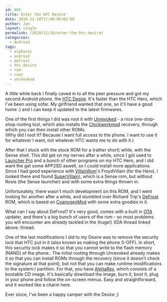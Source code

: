 ```yaml
---
id: 665
title: Enter the HTC Desire
date: 2010-12-10T17:40:05+02:00
author: Jan
layout: single
permalink: /2010/12/10/enter-the-htc-desire/
categories:
  - Android
tags:
  - alpharev
  - android
  - defrost
  - htc desire
  - rom
  - root
  - unrevoked
---
```

A little while back I finally caved in to all the peer pressure and got my second Android phone, the [HTC Desire](http://www.htc.com/www/product/desire/overview.html). It's faster than the HTC Hero, which I've been using sofar. My girlfriend wanted that one, so it'll have a good home :) and I can keep it updated to the latest firmwares.

One of the first things I did was root it with [Unrevoked](http://unrevoked.com/) - a nice one-stop-shop rooting tool, which also installs the [Clockworkmod](http://www.clockworkmod.com/) recovery, through which you can then install other ROMs.  
(Why did I root it? Because I want full access to the phone. I want to use it for whatever I want, not whatever HTC wants me to do with it.)

After that I stuck with the stock ROM for a (rather short) while, with the Sense shell. This did get on my nerves after a while, since I got used to [Launcher Pro](http://www.launcherpro.com/) and a bunch of other programs on my HTC Hero, and I did want the get some APP2SD aswell, so I could install more applications. Since I had good experience with [VillainRom](http://www.villainrom.co.uk/)'s FroydVillain (for the Hero), I looked there and found [SuperVillain](http://www.villainrom.co.uk/forum/showthread.php?2918-ROM-SuperVillain-1.0-(No-Sense-UI-speed-tweaked-based-on-VillainROM))), which is a Sense rom, but without Rosie (the Sense launcher) and with some extra things thrown in.

Unfortunately, there wasn't much development on this ROM, and I went looking for another after a while, and stumbled over Richard Trip's [DeFrost](http://forum.xda-developers.com/showthread.php?t=690477) ROM, which is based on [CyanogenMod](http://www.cyanogenmod.com/) with some extra goodies in it.

What can I say about DeFrost? It's very good, comes with a built in [OTA](https://en.wikipedia.org/wiki/Over-the-air_programming) updater, and there's a big bunch of users of the rom - so most problems you will encounter are already tackled in the (huge!) XDA thread linked above. thread. 

One of the last modifications I did to my Desire was to remove the security lock that HTC put in it (also known as making the phone S-OFF). In short, this security lock makes it so that you cannot write to the flash memory (NAND) of the phone.. The initial rooting through Unrevoked already makes it so that you can install ROMs through the recovery (since it doesn't check the signature at that point), but not that you can make runtime modifications to the system:/ partition. For that, you have [AlphaRev](http://alpharev.nl/), which consists of a bootable CD image. It's basically download the image, burn it, boot it, plug in your phone and follow the on-screen menus. Easy and straightforward, and it worked like a charm here.

Ever since, I've been a happy camper with the Desire ;)
